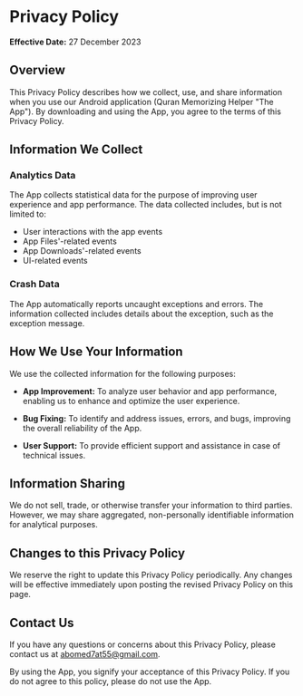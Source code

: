 # Privacy Policy

**Effective Date:** 27 December 2023

## Overview

This Privacy Policy describes how we collect, use, and share information when you use our Android application (Quran Memorizing Helper "The App"). By downloading and using the App, you agree to the terms of this Privacy Policy.

## Information We Collect

### Analytics Data

The App collects statistical data for the purpose of improving user experience and app performance. The data collected includes, but is not limited to:

- User interactions with the app events
- App Files'-related events
- App Downloads'-related events
- UI-related events

### Crash Data

The App automatically reports uncaught exceptions and errors. The information collected includes details about the exception, such as the exception message.

## How We Use Your Information

We use the collected information for the following purposes:

- **App Improvement:** To analyze user behavior and app performance, enabling us to enhance and optimize the user experience.

- **Bug Fixing:** To identify and address issues, errors, and bugs, improving the overall reliability of the App.

- **User Support:** To provide efficient support and assistance in case of technical issues.

## Information Sharing

We do not sell, trade, or otherwise transfer your information to third parties. However, we may share aggregated, non-personally identifiable information for analytical purposes.

## Changes to this Privacy Policy

We reserve the right to update this Privacy Policy periodically. Any changes will be effective immediately upon posting the revised Privacy Policy on this page.

## Contact Us

If you have any questions or concerns about this Privacy Policy, please contact us at abomed7at55@gmail.com.

By using the App, you signify your acceptance of this Privacy Policy. If you do not agree to this policy, please do not use the App.
